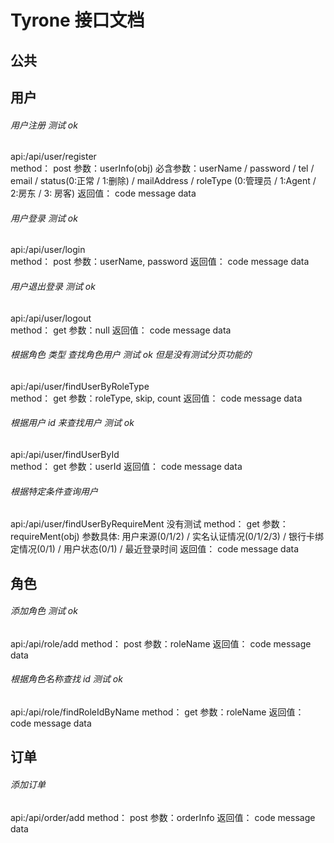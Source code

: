 # Tyrone 接口文档

## 公共



## 用户
###### 用户注册  测试 ok
api:/api/user/register  
method： post
参数：userInfo(obj)
必含参数：userName / password / tel / email / status(0:正常 / 1:删除) / mailAddress / roleType (0:管理员 / 1:Agent / 2:房东 / 3: 房客)
返回值： code   message   data

###### 用户登录  测试 ok
api:/api/user/login  
method： post
参数：userName, password
返回值： code   message   data

###### 用户退出登录  测试 ok
api:/api/user/logout  
method： get
参数：null
返回值： code   message   data

###### 根据角色 类型 查找角色用户  测试 ok 但是没有测试分页功能的
api:/api/user/findUserByRoleType  
method： get
参数：roleType, skip, count
返回值： code   message   data

###### 根据用户 id 来查找用户  测试 ok
api:/api/user/findUserById  
method： get
参数：userId
返回值： code   message   data

###### 根据特定条件查询用户 
api:/api/user/findUserByRequireMent  没有测试
method： get
参数：requireMent(obj)
参数具体: 用户来源(0/1/2) / 实名认证情况(0/1/2/3) / 银行卡绑定情况(0/1) / 用户状态(0/1) / 最近登录时间 
返回值： code   message   data


## 角色
###### 添加角色   测试 ok
api:/api/role/add
method： post
参数：roleName
返回值： code   message   data

###### 根据角色名称查找 id   测试 ok
api:/api/role/findRoleIdByName
method： get
参数：roleName
返回值： code   message   data



## 订单
###### 添加订单
api:/api/order/add
method： post
参数：orderInfo
返回值： code   message   data